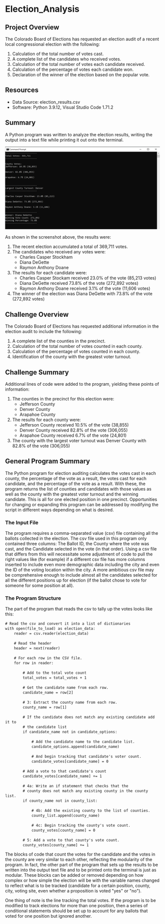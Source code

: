 # Election_Analysis

## Project Overview
The Colorado Board of Elections has requested an election audit of a recent local congressional election with the following:

1. Calculation of the total number of votes cast.
2. A complete list of the candidates who received votes.
3. Calculation of the total number of votes each candidate received.
4. Calculation of the percentage of votes each candidate won.
5. Declaration of the winner of the election based on the popular vote.

## Resources
- Data Source: election_results.csv
- Software: Python 3.9.12, Visual Studio Code 1.71.2

## Summary
A Python program was written to analyze the election results, writing the output into a text file while printing it out onto the terminal. 

![The program output printed onto the Windows Command Prompt terminal.](https://github.com/Owen-Wang1234/Election_Analysis/blob/main/analysis/Election_Results_Printed_in_Command_Line.png)

As shown in the screenshot above, the results were:
1. The recent election accumulated a total of 369,711 votes.
2. The candidates who received any votes were:
    - Charles Casper Stockham
    - Diana DeGette
    - Raymon Anthony Doane
3. The results for each candidate were:
    - Charles Casper Stockam received 23.0% of the vote (85,213 votes)
    - Diana DeGette received 73.8% of the vote (272,892 votes)
    - Raymon Anthony Doane received 3.1% of the vote (11,606 votes)
4. The winner of the election was Diana DeGette with 73.8% of the vote (272,892 votes)

## Challenge Overview
The Colorado Board of Elections has requested additional information in the election audit to include the following:

1. A complete list of the counties in the precinct.
2. Calculation of the total number of votes counted in each county.
3. Calculation of the percentage of votes counted in each county.
4. Identification of the county with the greatest voter turnout.

## Challenge Summary
Additional lines of code were added to the program, yielding these points of information:
1. The counties in the precinct for this election were:
    - Jefferson County
    - Denver County
    - Arapahoe County
2. The results for each county were:
    - Jefferson County received 10.5% of the vote (38,855)
    - Denver County received 82.8% of the vote (306,055)
    - Arapahoe County received 6.7% of the vote (24,801)
3. The county with the largest voter turnout was Denver County with 82.8% of the vote (306,055)

## General Program Summary
The Python program for election auditing calculates the votes cast in each county, the percentage of the vote as a result, the votes cast for each candidate, and the percentage of the vote as a result. With these, the program returns the list of counties and candidates with those values as well as the county with the greatest voter turnout and the winning candidate. This is all for one elected position in one precinct. Opportunities for changing or expanding this program can be addressed by modifying the script in different ways depending on what is desired.

### The Input File
The program requires a comma-separated value (csv) file containing all the ballots collected in the election. The csv file used in this program only contained three columns: The Ballot ID, the County where the vote was cast, and the Candidate selected in the vote (in that order). Using a csv file that differs from this will necessitate some adjustment of code to pull the right values like (for example) if a different csv file has more columns inserted to include even more demographic data including the city and even the ID of the voting location within the city. A more ambitious csv file may be comprehensive enough to include almost all the candidates selected for all the different positions up for election (if the ballot chose to vote for someone for some position at all).

### The Program Structure
The part of the program that reads the csv to tally up the votes looks like this:
```
# Read the csv and convert it into a list of dictionaries
with open(file_to_load) as election_data:
    reader = csv.reader(election_data)

    # Read the header
    header = next(reader)

    # For each row in the CSV file.
    for row in reader:

        # Add to the total vote count
        total_votes = total_votes + 1

        # Get the candidate name from each row.
        candidate_name = row[2]

        # 3: Extract the county name from each row.
        county_name = row[1]

        # If the candidate does not match any existing candidate add it to
        # the candidate list
        if candidate_name not in candidate_options:

            # Add the candidate name to the candidate list.
            candidate_options.append(candidate_name)

            # And begin tracking that candidate's voter count.
            candidate_votes[candidate_name] = 0

        # Add a vote to that candidate's count
        candidate_votes[candidate_name] += 1

        # 4a: Write an if statement that checks that the
        # county does not match any existing county in the county list.
        if county_name not in county_list:

            # 4b: Add the existing county to the list of counties.
            county_list.append(county_name)

            # 4c: Begin tracking the county's vote count.
            county_votes[county_name] = 0

        # 5: Add a vote to that county's vote count.
        county_votes[county_name] += 1
```
The blocks of code that count the votes for the candidate and the votes in the county are very similar to each other, reflecting the modularity of the program. In fact, the other part of the program that sets up the results to be written into the output text file and to be printed onto the terminal is just as modular. These blocks can be added or removed depending on how complex or how simple the election will be with the variable names changed to reflect what is to be tracked (candidate for a certain position, county, city, voting site, even whether a proposition is voted "yes" or "no").

One thing of note is the line tracking the total votes. If the program is to be modified to track elections for more than one position, then a series of conditional statements should be set up to account for any ballots that voted for one position but ignored another.